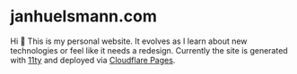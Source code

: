 # janhuelsmann.com
Hi 👋 This is my personal website. It evolves as I learn about new technologies or feel like it needs a redesign. Currently the site is generated with [11ty](https://www.11ty.dev/) and deployed via [Cloudflare Pages](https://pages.cloudflare.com/).
